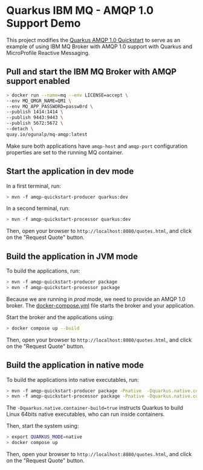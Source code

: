Quarkus IBM MQ - AMQP 1.0 Support Demo
============================

This project modifies the [Quarkus AMQP 1.0 Quickstart](https://quarkus.io/guides/amqp) to serve as an example of using IBM MQ Broker with AMQP 1.0 support with Quarkus and MicroProfile Reactive Messaging.

## Pull and start the IBM MQ Broker with AMQP support enabled

```bash
> docker run --name=mq --env LICENSE=accept \
--env MQ_QMGR_NAME=QM1 \
--env MQ_APP_PASSWORD=passw0rd \
--publish 1414:1414 \
--publish 9443:9443 \
--publish 5672:5672 \
--detach \
quay.io/ogunalp/mq-amqp:latest
```

Make sure both applications have `amqp-host` and `amqp-port` configuration properties are set to the running MQ container.

## Start the application in dev mode

In a first terminal, run:

```bash
> mvn -f amqp-quickstart-producer quarkus:dev
```

In a second terminal, run:

```bash
> mvn -f amqp-quickstart-processor quarkus:dev
```  

Then, open your browser to `http://localhost:8080/quotes.html`, and click on the "Request Quote" button.

## Build the application in JVM mode

To build the applications, run:

```bash
> mvn -f amqp-quickstart-producer package
> mvn -f amqp-quickstart-processor package
```

Because we are running in _prod_ mode, we need to provide an AMQP 1.0 broker.
The [docker-compose.yml](docker-compose.yml) file starts the broker and your application.

Start the broker and the applications using:

```bash
> docker compose up --build
```

Then, open your browser to `http://localhost:8080/quotes.html`, and click on the "Request Quote" button.
 

## Build the application in native mode

To build the applications into native executables, run:

```bash
> mvn -f amqp-quickstart-producer package -Pnative  -Dquarkus.native.container-build=true
> mvn -f amqp-quickstart-processor package -Pnative -Dquarkus.native.container-build=true
```

The `-Dquarkus.native.container-build=true` instructs Quarkus to build Linux 64bits native executables, who can run inside containers.  

Then, start the system using:

```bash
> export QUARKUS_MODE=native
> docker compose up
```
Then, open your browser to `http://localhost:8080/quotes.html`, and click on the "Request Quote" button.
